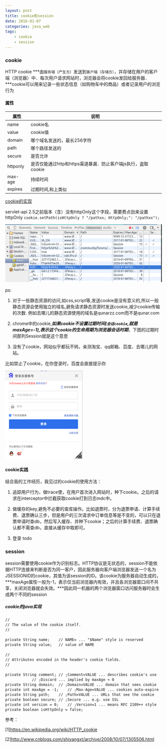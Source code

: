 ```yaml
---
layout: post
title: cookie和session
date: 2016-01-07
categories: java_web
tags:
    - cookie
    - session
---
```


### cookie

HTTP cookie ***由`服务端（产生方）`发送到`客户端（存储方）`，并存储在用户的客户端（浏览器）中．每次用户请求网站时，浏览器会将cookie发回给服务器．***cookie可以用来记录一些状态信息（如购物车中的商品）或者记录用户的浏览行为

#### 属性

|属性|说明|
|-|-|
|name|cookie名|
|value|cookie值|
|domain|哪个域名发送的，最长256字符|
|path|哪个路径发送的|
|secure|是否允许|
|httponly|是否仅能通过http和https渠道暴漏．防止客户端js执行，盗取cookie|
|max-age|持续时间|
|expires|过期时间,和上类似|

[cookie的实现](#java_cookie)

servlet-api 2.5之前版本（含）没有httpOnly这个字段，需要费点劲来设置httpOnly `cookie.setPath(isHttpOnly ? "/pathxx; HttpOnly;": "/pathxx");`

![cookie](/images/web/cookie.png)

ps:

1.  对于一些静态资源的访问,如css,script等,发送cookie是没有意义的,所以一般静态资源会使用独立的域名,避免请求静态资源时发送cookie,减少cookie传输的次数.
例如去哪儿的静态资源使用的域名是qunarzz.com而不是qunar.com

2.  chrome中的cookie,***如果cookie不设置过期时间(`会话cookie`,就是maxAge=-1),表示这个cookie的生命周期为浏览器会话时期***，下图的过期时间那列Session就是这个意思

3.  没有了cookie，网站似乎都玩不转。亲测淘宝、qq邮箱、百度、去哪儿的网站。

比如禁止了cookie，在你登录时，百度会直接提示你

![禁止了cookie百度直接提示你](/images/java_web/no_cookie_baidu.png)

#### cookie实践

结合我的工作经历，我见过的cookie的使用方法：

1.  追踪用户行为，做trace使，在用户首次进入网站时，种下cookie。之后的请求在interceptor中拦截获取cookie打到日志mdc中。

2.  做缓存的key,避免不必要的查库操作。比如退票时，分为退票申请、计算手续费、退票确认三步，但是用户的三次请求中订单信息等是不变的，可以只在退票申请时查db，然后写入缓存、并种下cookie；之后的计算手续费、退票确认都不需查db，直接从缓存中取即可。

3. 登录 todo

### session

session需要使用cookie作为识别标志。HTTP协议是无状态的，session不能依据HTTP连接来判断是否为同一客户，因此服务器向客户端浏览器发送一个名为JSESSIONID的cookie，其值为该session的ID。该cookie为服务器自动生成的，***maxAge属性一般为-1，表示仅当前浏览器内有效，并且各浏览器窗口间不共享，关闭浏览器就会失效。***因此同一机器的两个浏览器窗口访问服务器时会生成两个不同的session

##### cookie的java实现

    //
    // The value of the cookie itself.
    //

    private String name;	// NAME= ... "$Name" style is reserved
    private String value;	// value of NAME

    //
    // Attributes encoded in the header's cookie fields.
    //

    private String comment;	// ;Comment=VALUE ... describes cookie's use
				// ;Discard ... implied by maxAge < 0
    private String domain;	// ;Domain=VALUE ... domain that sees cookie
    private int maxAge = -1;	// ;Max-Age=VALUE ... cookies auto-expire
    private String path;	// ;Path=VALUE ... URLs that see the cookie
    private boolean secure;	// ;Secure ... e.g. use SSL
    private int version = 0;	// ;Version=1 ... means RFC 2109++ style
    private boolean isHttpOnly = false;


参考：

[1]<https://en.wikipedia.org/wiki/HTTP_cookie>

[2]<http://www.cnblogs.com/shiyangxt/archive/2008/10/07/1305506.html>
